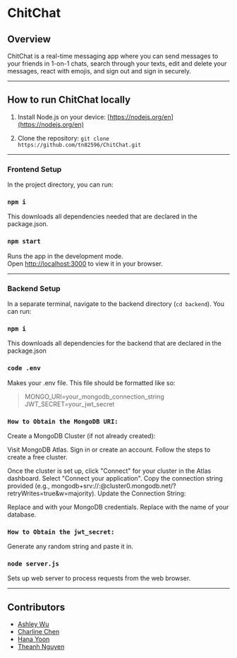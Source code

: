 # ChitChat

## Overview

ChitChat is a real-time messaging app where you can send messages to your friends in 1-on-1 chats, search through your texts, edit and delete your messages, react with emojis, and sign out and sign in securely.

---

## How to run ChitChat locally

1. Install Node.js on your device: [https://nodejs.org/en](https://nodejs.org/en) 

2. Clone the repository: `git clone https://github.com/tn82596/ChitChat.git`
---
### Frontend Setup

In the project directory, you can run:

### `npm i`

This downloads all dependencies needed that are declared in the package.json.

### `npm start`

Runs the app in the development mode.\
Open [http://localhost:3000](http://localhost:3000) to view it in your browser.

---

### Backend Setup

In a separate terminal, navigate to the backend directory (`cd backend`). You can run:

### `npm i`

This downloads all dependencies for the backend that are declared in the package.json

### `code .env`

Makes your .env file. This file should be formatted like so: 
> MONGO_URI=your_mongodb_connection_string \
> JWT_SECRET=your_jwt_secret

### `How to Obtain the MongoDB URI:`
Create a MongoDB Cluster (if not already created):

Visit MongoDB Atlas.
Sign in or create an account.
Follow the steps to create a free cluster.

Once the cluster is set up, click "Connect" for your cluster in the Atlas dashboard.
Select "Connect your application".
Copy the connection string provided (e.g., mongodb+srv://<username>:<password>@cluster0.mongodb.net/<dbname>?retryWrites=true&w=majority).
Update the Connection String:

Replace <username> and <password> with your MongoDB credentials.
Replace <dbname> with the name of your database.

### `How to Obtain the jwt_secret:`
 
Generate any random string and paste it in.


### `node server.js`

Sets up web server to process requests from the web browser.

---

## Contributors

* [Ashley Wu](https://github.com/ashleyjwu)
* [Charline Chen](https://github.com/charxmandr)
* [Hana Yoon](https://github.com/cloyooni)
* [Theanh Nguyen](https://github.com/tn82596)
